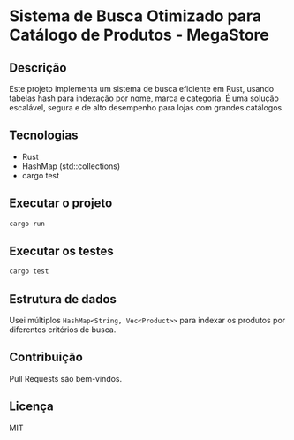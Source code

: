 # Sistema de Busca Otimizado para Catálogo de Produtos - MegaStore

## Descrição

Este projeto implementa um sistema de busca eficiente em Rust, usando tabelas hash para indexação por nome, marca e categoria. É uma solução escalável, segura e de alto desempenho para lojas com grandes catálogos.

## Tecnologias

- Rust
- HashMap (std::collections)
- cargo test

## Executar o projeto

```bash
cargo run
```

## Executar os testes

```bash
cargo test
```

## Estrutura de dados

Usei múltiplos `HashMap<String, Vec<Product>>` para indexar os produtos por diferentes critérios de busca.

## Contribuição

Pull Requests são bem-vindos.

## Licença

MIT
